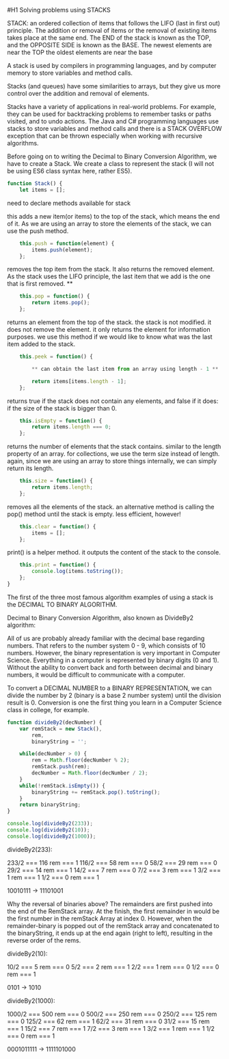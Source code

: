 #H1 Solving problems using STACKS

STACK: an ordered collection of items that follows the LIFO (last in first out) principle. The addition or removal of items or the removal of existing items takes place at the same end.
The END of the stack is known as the TOP,
and the OPPOSITE SIDE is known as the BASE.
The newest elements are near the TOP
the oldest elements are near the base

A stack is used by compilers in programming languages, and by computer memory to store variables and method calls.

Stacks (and queues) have some similarities to arrays, but they give us more control over the addition and removal of elements.

Stacks have a variety of applications in real-world problems. For example, they can be used for backtracking problems to remember tasks or paths visited, and to undo actions. The Java and C# programming languages use stacks to store variables and method calls and there is a STACK OVERFLOW exception that can be thrown especially when working with recursive algorithms.

Before going on to writing the Decimal to Binary Conversion Algorithm, we have to create a Stack. We create a class to represent the stack (I will not be using ES6 class syntax here, rather ES5).

```javascript
function Stack() {
    let items = [];
```

need to declare methods available for stack

this adds a new item(or items) to the top of the stack, which means the end of it. As we are using an array to store the elements of the stack, we can use the push method.

```javascript
    this.push = function(element) {
        items.push(element);
    };
```
removes the top item from the stack. It also returns the removed element. As the stack uses the LIFO principle, the last item that we add is the one that is first removed. **

```javascript
    this.pop = function() {
        return items.pop();
    };
```

returns an element from the top of the stack. the stack is not modified. it does not remove the element. it only returns the element for information purposes. we use this method if we would like to know what was the last item added to the stack.

```javascript
    this.peek = function() {

        ** can obtain the last item from an array using length - 1 **

        return items[items.length - 1];
    };
```

returns true if the stack does not contain any elements, and false if it does: if the size of the stack is bigger than 0.

```javascript
    this.isEmpty = function() {
        return items.length === 0;
    };
```
returns the number of elements that the stack contains. similar to the length property of an array. for collections, we use the term size instead of length. again, since we are using an array to store things internally, we can simply return its length.

```javascript
    this.size = function() {
        return items.length;
    };
```

removes all the elements of the stack. an alternative method is calling the pop() method until the stack is empty. less efficient, however!

```javascript
    this.clear = function() {
        items = [];
    };
```

print() is a helper method. it outputs the content of the stack to the console.

```javascript
    this.print = function() {
        console.log(items.toString());
    };
}
```

The first of the three most famous algorithm examples of using a stack is the DECIMAL TO BINARY ALGORITHM.

Decimal to Binary Conversion Algorithm, also known as DivideBy2 algorithm:

All of us are probably already familiar with the decimal base regarding numbers. That refers to the number system 0 - 9, which consists of 10 numbers. However, the binary representation is very important in Computer Science. Everything in a computer is represented by binary digits (0 and 1). Without the ability to convert back and forth between decimal and binary numbers, it would be difficult to communicate with a computer.

To convert a DECIMAL NUMBER to a BINARY REPRESENTATION, we can divide the number by 2 (binary is a base 2 number system) until the division result is 0. Conversion is one the first thing you learn in a Computer Science class in college, for example.

```javascript
function divideBy2(decNumber) {
    var remStack = new Stack(),
        rem,
        binaryString = '';

    while(decNumber > 0) {
        rem = Math.floor(decNumber % 2);
        remStack.push(rem);
        decNumber = Math.floor(decNumber / 2);
    }
    while(!remStack.isEmpty()) {
        binaryString += remStack.pop().toString();
    }
    return binaryString;
}

console.log(divideBy2(233));
console.log(divideBy2(10));
console.log(divideBy2(1000));
```

divideBy2(233):

233/2 === 116 rem === 1
116/2 === 58 rem === 0
58/2 === 29 rem === 0
29/2 === 14 rem === 1
14/2 === 7 rem === 0
7/2 === 3 rem === 1
3/2 === 1 rem === 1
1/2 === 0 rem === 1

10010111 -> 11101001

Why the reversal of binaries above? The remainders are first pushed into the end of the RemStack array. At the finish, the first remainder in would be the first number in the remStack Array at index 0. However, when the remainder-binary is popped out of the remStack array and concatenated to the binaryString, it ends up at the end again (right to left), resulting in the reverse order of the rems.

divideBy2(10):

10/2 === 5 rem === 0
5/2 === 2 rem === 1
2/2 === 1 rem === 0
1/2 === 0 rem === 1

0101 -> 1010

divideBy2(1000):

1000/2 === 500 rem === 0
500/2 === 250 rem === 0
250/2 === 125 rem === 0
125/2 === 62 rem === 1
62/2 === 31 rem === 0
31/2 === 15 rem === 1
15/2 === 7 rem === 1
7/2 === 3 rem === 1
3/2 === 1 rem === 1
1/2 === 0 rem === 1

0001011111 -> 1111101000
